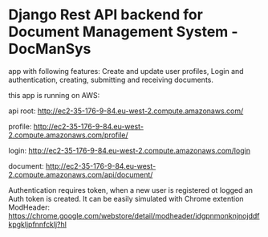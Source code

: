 # Django Rest API backend for Document Management System - DocManSys

app with following features: Create and update user profiles, Login and authentication, 
creating, submitting and receiving documents.


this app is running on AWS: 

api root: http://ec2-35-176-9-84.eu-west-2.compute.amazonaws.com/

profile: http://ec2-35-176-9-84.eu-west-2.compute.amazonaws.com/profile/

login: http://ec2-35-176-9-84.eu-west-2.compute.amazonaws.com/login

document:  http://ec2-35-176-9-84.eu-west-2.compute.amazonaws.com/api/document/

Authentication requires token, when a new user is registered ot logged an Auth token is created. It can be easily simulated with Chrome extention ModHeader: https://chrome.google.com/webstore/detail/modheader/idgpnmonknjnojddfkpgkljpfnnfcklj?hl
